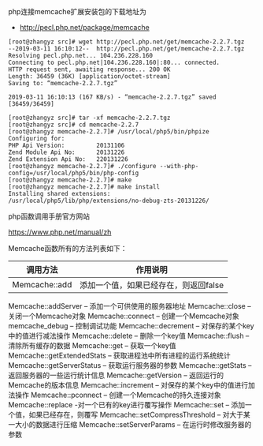 php连接memcache扩展安装包的下载地址为

* http://pecl.php.net/package/memcache

```shell
[root@zhangyz src]# wget http://pecl.php.net/get/memcache-2.2.7.tgz 
--2019-03-11 16:10:12--  http://pecl.php.net/get/memcache-2.2.7.tgz
Resolving pecl.php.net... 104.236.228.160
Connecting to pecl.php.net|104.236.228.160|:80... connected.
HTTP request sent, awaiting response... 200 OK
Length: 36459 (36K) [application/octet-stream]
Saving to: “memcache-2.2.7.tgz”

2019-03-11 16:10:13 (167 KB/s) - “memcache-2.2.7.tgz” saved [36459/36459]

[root@zhangyz src]# tar -xf memcache-2.2.7.tgz
[root@zhangyz src]# cd memcache-2.2.7
[root@zhangyz memcache-2.2.7]# /usr/local/php5/bin/phpize 
Configuring for:
PHP Api Version:         20131106
Zend Module Api No:      20131226
Zend Extension Api No:   220131226
[root@zhangyz memcache-2.2.7]# ./configure --with-php-config=/usr/local/php5/bin/php-config 
[root@zhangyz memcache-2.2.7]# make
[root@zhangyz memcache-2.2.7]# make install
Installing shared extensions:     /usr/local/php5/lib/php/extensions/no-debug-zts-20131226/
```


php函数调用手册官方网站 

https://www.php.net/manual/zh


Memcache函数所有的方法列表如下：

| 调用方法 | 作用说明 |
|----------|------------|
| Memcache::add | 添加一个值，如果已经存在，则返回false | 
Memcache::addServer – 添加一个可供使用的服务器地址 
Memcache::close – 关闭一个Memcache对象 
Memcache::connect – 创建一个Memcache对象 
memcache_debug – 控制调试功能 
Memcache::decrement – 对保存的某个key中的值进行减法操作 
Memcache::delete – 删除一个key值 
Memcache::flush – 清除所有缓存的数据 
Memcache::get – 获取一个key值 
Memcache::getExtendedStats – 获取进程池中所有进程的运行系统统计 
Memcache::getServerStatus – 获取运行服务器的参数 
Memcache::getStats – 返回服务器的一些运行统计信息 
Memcache::getVersion – 返回运行的Memcache的版本信息 
Memcache::increment – 对保存的某个key中的值进行加法操作 
Memcache::pconnect – 创建一个Memcache的持久连接对象 
Memcache::replace -对一个已有的key进行覆写操作 
Memcache::set – 添加一个值，如果已经存在，则覆写 
Memcache::setCompressThreshold – 对大于某一大小的数据进行压缩 
Memcache::setServerParams – 在运行时修改服务器的参数
